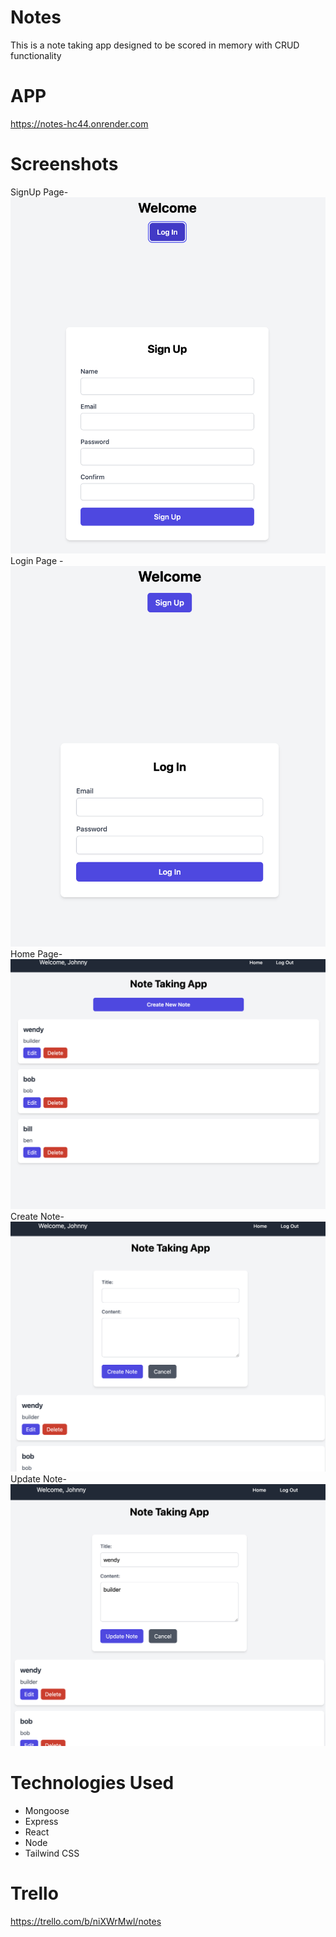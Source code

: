 # Notes

This is a note taking app designed to be scored in memory with CRUD functionality

# APP
https://notes-hc44.onrender.com

# Screenshots

SignUp Page- ![alt text](</public/images/SignUpPage.png>)
Login Page - ![alt text](</public/images/LogInPage.png>)
Home  Page- ![alt text](</public/images/HomePage.png>)
Create Note- ![alt text](</public/images/CreateNote.png>)
Update Note- ![alt text](</public/images/UpdateNote.png>)


# Technologies Used
- Mongoose
- Express
- React
- Node
- Tailwind CSS

# Trello

https://trello.com/b/niXWrMwl/notes
